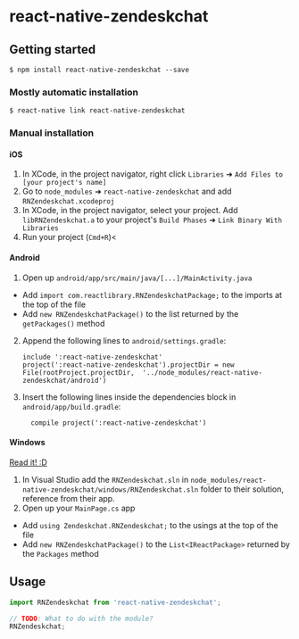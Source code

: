 
# react-native-zendeskchat

## Getting started

`$ npm install react-native-zendeskchat --save`

### Mostly automatic installation

`$ react-native link react-native-zendeskchat`

### Manual installation


#### iOS

1. In XCode, in the project navigator, right click `Libraries` ➜ `Add Files to [your project's name]`
2. Go to `node_modules` ➜ `react-native-zendeskchat` and add `RNZendeskchat.xcodeproj`
3. In XCode, in the project navigator, select your project. Add `libRNZendeskchat.a` to your project's `Build Phases` ➜ `Link Binary With Libraries`
4. Run your project (`Cmd+R`)<

#### Android

1. Open up `android/app/src/main/java/[...]/MainActivity.java`
  - Add `import com.reactlibrary.RNZendeskchatPackage;` to the imports at the top of the file
  - Add `new RNZendeskchatPackage()` to the list returned by the `getPackages()` method
2. Append the following lines to `android/settings.gradle`:
  	```
  	include ':react-native-zendeskchat'
  	project(':react-native-zendeskchat').projectDir = new File(rootProject.projectDir, 	'../node_modules/react-native-zendeskchat/android')
  	```
3. Insert the following lines inside the dependencies block in `android/app/build.gradle`:
  	```
      compile project(':react-native-zendeskchat')
  	```

#### Windows
[Read it! :D](https://github.com/ReactWindows/react-native)

1. In Visual Studio add the `RNZendeskchat.sln` in `node_modules/react-native-zendeskchat/windows/RNZendeskchat.sln` folder to their solution, reference from their app.
2. Open up your `MainPage.cs` app
  - Add `using Zendeskchat.RNZendeskchat;` to the usings at the top of the file
  - Add `new RNZendeskchatPackage()` to the `List<IReactPackage>` returned by the `Packages` method


## Usage
```javascript
import RNZendeskchat from 'react-native-zendeskchat';

// TODO: What to do with the module?
RNZendeskchat;
```
  